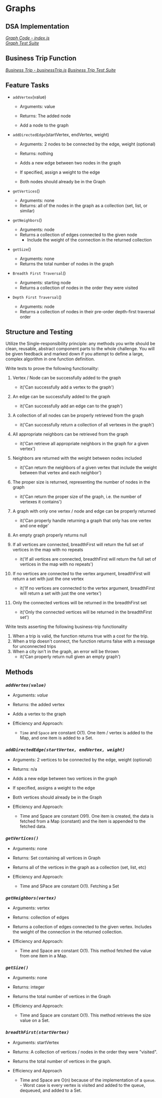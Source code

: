 # Graphs

## DSA Implementation

_[Graph Code - index.js](./Graph.js)_\
_[Graph Test Suite](./__tests__/graphs.test.js)_

## Business Trip Function

_[Business Trip - businessTrip.js](./business-trip/businessTrip.js)_
_[Business Trip Test Suite](./business-trip/__tests__/businessTrip.test.js)_

## Feature Tasks

- `addVertex`(value)
  - Arguments: value
  - Returns: The added node

  - Add a node to the graph

- `addDirectedEdge`(startVertex, endVertex, weight)
  - Arguments: 2 nodes to be connected by the edge, weight (optional)
  - Returns: nothing

  - Adds a new edge between two nodes in the graph
  - If specified, assign a weight to the edge

  - Both nodes should already be in the Graph

- `getVertices`()
  - Arguments: none
  - Returns: all of the nodes in the graph as a collection (set, list, or similar)

- `getNeighbors`()
  - Arguments: node
  - Returns a collection of edges connected to the given node
    - Include the weight of the connection in the returned collection

- `getSize`()
  - Arguments: none
  - Returns the total number of nodes in the graph

- `Breadth First Traversal`()
  - Arguments: starting node
  - Returns a collection of nodes in the order they were visited

- `Depth First Traversal`()
  - Arguments: node
  - Returns a collection of nodes in their pre-order depth-first traversal order

## Structure and Testing

Utilize the Single-responsibility principle: any methods you write should be clean, reusable, abstract component parts to the whole challenge. You will be given feedback and marked down if you attempt to define a large, complex algorithm in one function definition.

Write tests to prove the following functionality:

1. Vertex / Node can be successfully added to the graph
    - it('Can successfully add a vertex to the graph')

2. An edge can be successfully added to the graph
    - it('Can successfully add an edge can to the graph')

3. A collection of all nodes can be properly retrieved from the graph
    - it('Can successfully return a collection of all vertexes in the graph')

4. All appropriate neighbors can be retrieved from the graph
    - it('Can retrieve all appropriate neighbors in the graph for a given vertex')

5. Neighbors are returned with the weight between nodes included
    - it('Can return the neighbors of a given vertex that include the weight between that vertex and each neighbor')

6. The proper size is returned, representing the number of nodes in the graph
    - it('Can return the proper size of the graph, i.e. the number of vertexes it contains')

7. A graph with only one vertex / node and edge can be properly returned
    - it('Can properly handle returning a graph that only has one vertex and one edge'

8. An empty graph properly returns null

9. If all vertices are connected, breadthFirst will return the full set of vertices in the map with no repeats
    - it('If all vertices are connected, breadthFirst will return the full set of vertices in the map with no repeats')

10. If no vertices are connected to the vertex argument, breadthFirst will return a set with just the one vertex
    - it('If no vertices are connected to the vertex argument, breadthFirst will return a set with just the one vertex')

11. Only the connected vertices will be returned in the breadthFirst set
    - it('Only the connected vertices will be returned in the breadthFirst set')

Write tests asserting the following business-trip functionality

1. When a trip is valid, the function returns true with a cost for the trip.
2. When a trip doesn't connect, the function returns false with a message for unconnected trips
3. When a city isn't in the graph, an error will be thrown
    - it('Can properly return null given an empty graph')

## Methods

### _`addVertex(value)`_

- Arguments: _value_
- Returns: the added vertex

- Adds a vertex to the graph

- Efficiency and Approach:
  - `Time` and `Space` are constant O(1). One item / vertex is added to the Map, and one item is added to a Set.

### _`addDirectedEdge(startVertex, endVertex, weight)`_

- Arguments: 2 vertices to be connected by the edge, weight (optional)
- Returns: n/a

- Adds a new edge between two vertices in the graph
- If specified, assigns a weight to the edge
- Both vertices should already be in the Graph

- Efficiency and Approach:
  - Time and Space are constant O91). One item is created, the data is fetched from a Map (constant) and the item is appended to the fetched data.

### _`getVertices()`_

- Arguments: none
- Returns: Set containing all vertices in Graph

- Returns all of the vertices in the graph as a collection (set, list, etc)

- Efficiency and Approach:
  - Time and SPace are constant O(1). Fetching a Set

### _`getNeighbors(vertex)`_

- Arguments: vertex
- Returns: collection of edges

- Returns a collection of edges connected to the given vertex. Includes the weight of the connection in the returned collection.

- Efficiency and Approach:
  - Time and Space are constant O(1). This method fetched the value from one item in a Map.

### _`getSize()`_

- Arguments: none
- Returns: integer

- Returns the total number of vertices in the Graph

- Efficiency and Approach:
  - Time and Space are constant O(1). This method retrieves the size value on a Set.

### _`breadthFirst(startVertex)`_

- Arguments: startVertex
- Returns: A collection of vertices / nodes in the order they were "visited".

- Returns the total number of vertices in the graph.

- Efficiency and Approach
  - Time and Space are O(n) because of the implementation of a `queue`. - Worst case is every vertex is visited and added to the queue, dequeued, and added to a Set.